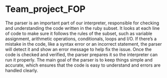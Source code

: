 # Team_project_FOP

 The parser is an important part of our interpreter, responsible for checking and understanding the code written in the ruby subset. It looks at each line of code to 
 make sure it follows the rules of the subset, such as variable assignment, arithmetic operations, conditionals, loops and I/O.
 If there’s a mistake in the code, like a syntax error or an incorrect statement, the parser will detect it and show an error message to help fix the issue. Once the 
 code is checked and verified, the parser prepares it so the interpreter can run it properly.
 The main goal of the parser is to keep things simple and accurate, which ensures that the code is easy to understand and errors are handled clearly.
